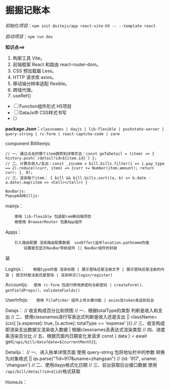 # 掘掘记账本

*初始化项目*：`npm init @vitejs/app react-vite-h5 -- --template react`

*启动项目*：`npm run dev`

**知识点==>**

1. 构架工具 Vite。
2. 前端框架 React 和路由 react-router-dom。
3. CSS 预加载器 Less。
4. HTTP 请求库 axios。
5. 移动端分辨率适配 flexible。
6. 跨域代理。
7. useRef()

* [ ] Function组件形式  H5项目
* [ ] DataJs中    CSS样式书写
* [ ]

**package.Json：**`classnames | dayjs | lib-flexible | pushstate-server | query-string | rc-form | react-captcha-code | zarm `



component
    BillItemjs:

```
// 一、通过点击的哪个item跳转到详情页去：const goToDetail = (item) => { history.push(`/detail?id=${item.id}`) };
// 二、计算总收入/支出：const _income = bill.bills.filter(i => i.pay_type == 2).reduce((curr, item) => {curr += Number(item.amount); return curr; }, 0);
// 三、渲染每个item： { bill && bill.bills.sort((a, b) => b.date - a.date).map(item => <Cell></Cell>) }

```

    NavBarjs:
    PopupAddBilljs:

mainjs：

```
	使用 lib-flexible 包适配rem移动端项目
	根使用 BrowserRouter 包裹App组件
```

Appjs：

```
	引入路由配置 渲染路由配置数据  useEffect监听location.pathname的值
    	设置是否显示NavBar导航组件 || NavBar组件的封装
```

装

Loginjs：
`	根据type的值 渲染标题 | 展示登陆还是注册文字 | 展示登陆还是注册的内容 | 提交时是注册还是登陆 | 渲染样式(login/register)`

Accountjs:
 `	使用 rc-form 包进行修改原密码与新密码 | createForm()、getFieldProps()、validateFields()`

UserInfojs:
`	使用 FilePicker 组件上传头像功能 | axios及token发送到后台`

Datajs：
    // 收支构成百分比和饼图
    // 一、根据totalType的类型 判断是收入和支出
    // 二、使用classnames进行写表达式判断是收入还是支出 || className={cx({ [s.expense]: true, [s.active]: totalType == 'expense' })}
    // 三、收支构成即渲染支出数据又渲染收入数据 | 根据classnames及表达式渲染类型
    // 四、进度条渲染百分比
    // 五、根据页面内日期变化发请求 const { data } = await get(`/api/bill/data?date=${currentMonth}`);

Detailjs：
    // 一、进入账单详情页面 使用 query-string 包将地址栏中的参数 转换为对象格式 || qs.parse("?id=917&uname=zhangsan") // {id: '917', uname: 'zhangsan'}
    // 二、使用dayjs格式化日期
    // 三、前台获取后台接口数据 使用 `/api/bill/detail?id=${id}`格式获取

HomeJs：
